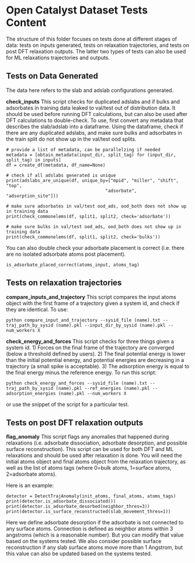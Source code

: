 # Open Catalyst Dataset Tests Content
The structure of this folder focuses on tests done at different stages of data: tests on inputs generated, tests on relaxation trajectories, and tests on post DFT relaxation outputs. The latter two types of tests can also be used for ML relaxations trajectories and outputs.

## Tests on Data Generated
The data here refers to the slab and adslab configurations generated.

**check_inputs**
This script checks for duplicated adslabs and if bulks and adsorbates in training data leaked to val/test out of distribution data. It should be used before running DFT calculations, but can also be used after DFT calculations to double-check. To use, first convert any metadata that describes the slab/adslab into a dataframe. Using the dataframe, check if there are any duplicated adslabs, and make sure bulks and adsorbates in the train split do not show up in the val/test ood splits.
```
# provide a list of metadata, can be parallelzing if needed
metadata = [obtain_metadata(input_dir, split_tag) for (input_dir, split_tag) in inputs]
df = create_df(metadata, df_name=None)

# check if all adslabs generated is unique
print(adslabs_are_unique(df, unique_by=["mpid", "miller", "shift", "top",
                                      "adsorbate", "adsorption_site"]))

# make sure adsorbates in val/test ood_ads, ood_both does not show up in training data
print(check_commonelems(df, split1, split2, check='adsorbate'))

# make sure bulks in val/test ood_ads, ood_both does not show up in training data
print(check_commonelems(df, split1, split2, check='bulks'))
```

You can also double check your adsorbate placement is correct (i.e. there are no isolated adsorbate atoms post placement).
```
is_adsorbate_placed_correct(atoms_input, atoms_tag)
```

## Tests on relaxation trajectories
**compare_inputs_and_trajectory**
This script compares the input atoms object with the first frame of a trajectory given a system id, and check if they are identical. To use:
```
python compare_input_and_trajectory --sysid_file (name).txt --traj_path_by_sysid (name).pkl --input_dir_by_sysid (name).pkl --num_workers X
```

**check_energy_and_forces**
This script checks for three things given a system id.  1) Forces on the final frame of the trajectory are converged (below a threshold defined by users). 2) The final potential energy is lower than the initial potential energy, and potential energies are decreasing in a trajectory (a small spike is acceptable). 3) The adsorption energy is equal to the final energy minus the reference energy. To run this script:
```
python check_energy_and_forces --sysid_file (name).txt --traj_path_by_sysid (name).pkl --ref_energies (name).pkl --adsorption_energies (name).pkl --num_workers X
```
or use the snippet of the script for a particular test.

## Tests on post DFT relaxation outputs

**flag_anomaly**
This script flags any anomalies that happened during relaxations (i.e. adsorbate dissociation, adsorbate desorption, and possible surface reconstruction). This script can be used for both DFT and ML relaxations and should be used after relaxation is done. You will need the initial atoms object and final atoms object from the relaxation trajectory, as well as the list of atoms tags (where 0=bulk atoms, 1=surface atoms, 2=adsorbate atoms).

Here is an example:
```
detector = DetectTrajAnomaly(init_atoms, final_atoms, atoms_tags)
print(detector.is_adsorbate_dissociated())
print(detector.is_adsorbate_desorbed(neighbor_thres=3))
print(detector.is_surface_reconstructed(slab_movement_thres=1))
```
Here we define adsorbate desorption if the adsorbate is not connected to any surface atoms. Connection is defined as neighbor atoms within 3 angstroms (which is a reasonable number). But you can modify that value based on the systems tested. We also consider possible surface reconstruction if any slab surface atoms move more than 1 Angstrom, but this value can also be updated based on the systems tested.

